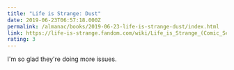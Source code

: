 ```yaml
---
title: "Life is Strange: Dust"
date: 2019-06-23T06:57:18.000Z
permalink: /almanac/books/2019-06-23-life-is-strange-dust/index.html
link: https://life-is-strange.fandom.com/wiki/Life_is_Strange_(Comic_Series)
rating: 3
---
```


I'm so glad they're doing more issues.